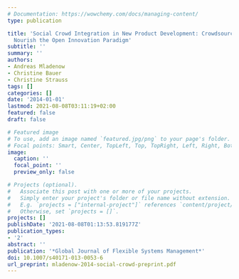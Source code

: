 ```yaml
---
# Documentation: https://wowchemy.com/docs/managing-content/
type: publication

title: 'Social Crowd Integration in New Product Development: Crowdsourcing Communities
  Nourish the Open Innovation Paradigm'
subtitle: ''
summary: ''
authors:
- Andreas Mladenow
- Christine Bauer
- Christine Strauss
tags: []
categories: []
date: '2014-01-01'
lastmod: 2021-08-08T03:11:19+02:00
featured: false
draft: false

# Featured image
# To use, add an image named `featured.jpg/png` to your page's folder.
# Focal points: Smart, Center, TopLeft, Top, TopRight, Left, Right, BottomLeft, Bottom, BottomRight.
image:
  caption: ''
  focal_point: ''
  preview_only: false

# Projects (optional).
#   Associate this post with one or more of your projects.
#   Simply enter your project's folder or file name without extension.
#   E.g. `projects = ["internal-project"]` references `content/project/deep-learning/index.md`.
#   Otherwise, set `projects = []`.
projects: []
publishDate: '2021-08-08T01:13:53.819177Z'
publication_types:
- '2'
abstract: ''
publication: '*Global Journal of Flexible Systems Management*'
doi: 10.1007/s40171-013-0053-6
url_preprint: mladenow-2014-social-crowd-preprint.pdf
---
```

